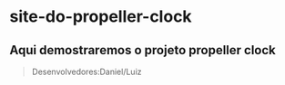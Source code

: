 # site-do-propeller-clock
## Aqui demostraremos o projeto propeller clock
> Desenvolvedores:Daniel/Luiz
